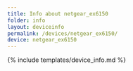 ```yaml
---
title: Info about netgear_ex6150
folder: info
layout: deviceinfo
permalink: /devices/netgear_ex6150/
device: netgear_ex6150
---
```

{% include templates/device_info.md %}
